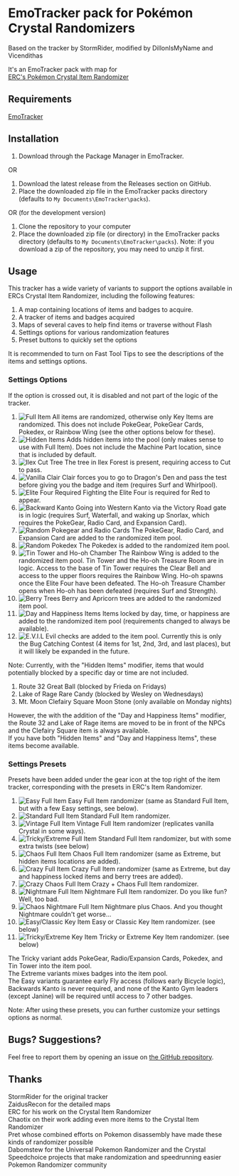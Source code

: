 # EmoTracker pack for Pokémon Crystal Randomizers

Based on the tracker by StormRider, modified by DillonIsMyName and Vicendithas

It's an EmoTracker pack with map for\
[ERC's Pokémon Crystal Item Randomizer](https://github.com/erudnick-cohen/Pokemon-Crystal-Item-Randomizer)

## Requirements
[EmoTracker](https://emotracker.net/)

## Installation

1. Download through the Package Manager in EmoTracker.

OR

1. Download the latest release from the Releases section on GitHub.
2. Place the downloaded zip file in the EmoTracker packs directory (defaults to ``My Documents\EmoTracker\packs``).

OR (for the development version)

1. Clone the repository to your computer
2. Place the downloaded zip file (or directory) in the EmoTracker packs directory (defaults to ``My Documents\EmoTracker\packs``). Note: if you download a zip of the repository, you may need to unzip it first.

## Usage

This tracker has a wide variety of variants to support the options available in ERCs Crystal Item Randomizer, including the following features:

1. A map containing locations of items and badges to acquire.
2. A tracker of items and badges acquired
3. Maps of several caves to help find items or traverse without Flash
4. Settings options for various randomization features
5. Preset buttons to quickly set the options

It is recommended to turn on Fast Tool Tips to see the descriptions of the items and settings options.

### Settings Options

If the option is crossed out, it is disabled and not part of the logic of the tracker.

1. ![Full Item](images/other/full_item.png "Full Item") All items are randomized, otherwise only Key Items are randomized. This does not include PokeGear, PokeGear Cards, Pokedex, or Rainbow Wing (see the other options below for these).
2. ![Hidden Items](images/other/hidden_items.png "Hidden Items") Adds hidden items into the pool (only makes sense to use with Full Item). Does not include the Machine Part location, since that is included by default.
3. ![Ilex Cut Tree](images/other/cut_tree.png "Ilex Cut Tree") The tree in Ilex Forest is present, requiring access to Cut to pass.
4. ![Vanilla Clair](images/other/vanilla_clair.png "Vanilla Clair") Clair forces you to go to Dragon's Den and pass the test before giving you the badge and item (requires Surf and Whirlpool).
5. ![Elite Four Required](images/other/trophy.png "Elite Four Required") Fighting the Elite Four is required for Red to appear.
6. ![Backward Kanto](images/other/backward_kanto.png "Backward Kanto") Going into Western Kanto via the Victory Road gate is in logic (requires Surf, Waterfall, and waking up Snorlax, which requires the PokeGear, Radio Card, and Expansion Card).
7. ![Random Pokegear and Radio Cards](images/items/pokegear.png "Random Pokegear and Radio Cards") The PokeGear, Radio Card, and Expansion Card are added to the randomized item pool.
8. ![Random Pokedex](images/items/pokedex.png "Random Pokedex") The Pokedex is added to the randomized item pool.
9. ![Tin Tower and Ho-oh Chamber](images/other/tin_tower.png "Tin Tower and Ho-oh Chamber") The Rainbow Wing is added to the randomized item pool. Tin Tower and the Ho-oh Treasure Room are in logic. Access to the base of Tin Tower requires the Clear Bell and access to the upper floors requires the Rainbow Wing. Ho-oh spawns once the Elite Four have been defeated. The Ho-oh Treasure Chamber opens when Ho-oh has been defeated (requires Surf and Strength).
10. ![Berry Trees](images/other/berry_tree.png "Berry Trees") Berry and Apricorn trees are added to the randomized item pool.
11. ![Day and Happiness Items](images/other/clock.png "Day and Happiness Items") Items locked by day, time, or happiness are added to the randomized item pool (requirements changed to always be available).
12. ![E.V.I.L](images/other/evil.png "E.V.I.L") Evil checks are added to the item pool. Currently this is only the Bug Catching Contest (4 items for 1st, 2nd, 3rd, and last places), but it will likely be expanded in the future.

Note: Currently, with the "Hidden Items" modifier, items that would potentially blocked by a specific day or time are not included.
1. Route 32 Great Ball (blocked by Frieda on Fridays)
2. Lake of Rage Rare Candy (blocked by Wesley on Wednesdays)
3. Mt. Moon Clefairy Square Moon Stone (only available on Monday nights)

However, the with the addition of the "Day and Happiness Items" modifier, the Route 32 and Lake of Rage items are moved to be in front of the NPCs and the Clefairy Square item is always available.\
If you have both "Hidden Items" and "Day and Happiness Items", these items become available.

### Settings Presets

Presets have been added under the gear icon at the top right of the item tracker, corresponding with the presets in ERC's Item Randomizer.

1. ![Easy Full Item](images/presets/full_easy.png "Easy Full Item") Easy Full Item randomizer (same as Standard Full Item, but with a few Easy settings, see below).
2. ![Standard Full Item](images/presets/full_standard.png "Standard Full Item") Standard Full Item randomizer.
3. ![Vintage Full Item](images/presets/full_vintage.png "Vintage Full Item") Vintage Full Item randomizer (replicates vanilla Crystal in some ways).
4. ![Tricky/Extreme Full Item](images/presets/full_tricky_extreme.png "Tricky/Extreme Full Item") Standard Full Item randomizer, but with some extra twists (see below)
5. ![Chaos Full Item](images/presets/full_chaos.png "Chaos Full Item") Chaos Full Item randomizer (same as Extreme, but hidden items locations are added).
6. ![Crazy Full Item](images/presets/full_crazy.png "Crazy Full Item") Crazy Full Item randomizer (same as Extreme, but day and happiness locked items and berry trees are added).
7. ![Crazy Chaos Full Item](images/presets/full_crazy_chaos.png "Crazy Chaos Full Item") Crazy + Chaos Full Item randomizer.
8. ![Nightmare Full Item](images/presets/full_nightmare.png "Nightmare Full Item") Nightmare Full Item randomizer. Do you like fun? Well, too bad.
9. ![Chaos Nightmare Full Item](images/presets/full_chaos_nightmare.png "Chaos Nightmare Full Item") Nightmare plus Chaos. And you thought Nightmare couldn't get worse...
10. ![Easy/Classic Key Item](images/presets/key_easy_classic.png "Easy/Classic Key Item") Easy or Classic Key Item randomizer. (see below)
11. ![Tricky/Extreme Key Item](images/presets/key_tricky_extreme.png "Tricky/Extreme Key Item") Tricky or Extreme Key Item randomizer. (see below)

The Tricky variant adds PokeGear, Radio/Expansion Cards, Pokedex, and Tin Tower into the item pool.\
The Extreme variants mixes badges into the item pool.\
The Easy variants guarantee early Fly access (follows early Bicycle logic), Backwards Kanto is never required, and none of the Kanto Gym leaders (except Janine) will be required until access to 7 other badges.

Note: After using these presets, you can further customize your settings options as normal.

## Bugs? Suggestions?

Feel free to report them by opening an issue on
[the GitHub repository](https://github.com/Vicendithas/pokemon-crystal-randomizer-tracker).

## Thanks
StormRider for the original tracker\
ZaidusRecon for the detailed maps\
ERC for his work on the Crystal Item Randomizer\
Chaotix on their work adding even more items to the Crystal Item Randomizer\
Pret whose combined efforts on Pokemon disassembly have made these kinds of randomizer possible\
Dabomstew for the Universal Pokemon Randomizer and the Crystal Speedchoice projects that make randomization and speedrunning easier\
Pokemon Randomizer community
